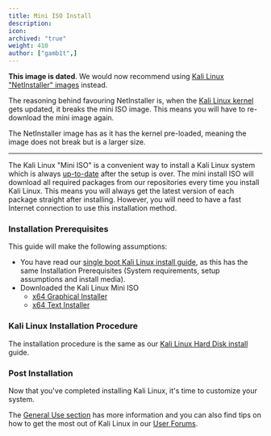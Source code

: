 ```yaml
---
title: Mini ISO Install
description:
icon:
archived: "true"
weight: 410
author: ["gamb1t",]
---
```


**This image is dated**. We would now recommend using [Kali Linux "NetInstaller" images](/get-kali/) instead.

The reasoning behind favouring NetInstaller is, when the [Kali Linux kernel](https://pkg.kali.org/pkg/linux) gets updated, it breaks the mini ISO image. This means you will have to re-download the mini image again.

The NetInstaller image has as it has the kernel pre-loaded, meaning the image does not break but is a larger size.

- - -

The Kali Linux "Mini ISO" is a convenient way to install a Kali Linux system which is always [up-to-date](/docs/general-use/updating-kali/) after the setup is over. The mini install ISO will download all required packages from our repositories every time you install Kali Linux. This means you will always get the latest version of each package straight after installing. However, you will need to have a fast Internet connection to use this installation method.

### Installation Prerequisites

This guide will make the following assumptions:

- You have read our [single boot Kali Linux install guide](/docs/installation/hard-disk-install/), as this has the same Installation Prerequisites (System requirements, setup assumptions and install media).
- Downloaded the Kali Linux Mini ISO
    - [x64 Graphical Installer](http://http.kali.org/kali/dists/kali-rolling/main/installer-amd64/current/images/netboot/gtk/mini.iso)
    - [x64 Text Installer](http://http.kali.org/kali/dists/kali-rolling/main/installer-amd64/current/images/netboot/mini.iso)

### Kali Linux Installation Procedure

The installation procedure is the same as our [Kali Linux Hard Disk install](/docs/installation/hard-disk-install/) guide.

### Post Installation

Now that you've completed installing Kali Linux, it's time to customize your system.

The [General Use section](/docs/general-use/) has more information and you can also find tips on how to get the most out of Kali Linux in our [User Forums](https://forums.kali.org/).
